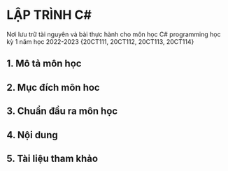 # LẬP TRÌNH C#
Nơi lưu trữ tài nguyên và bài thực hành cho môn học C# programming học kỳ 1 năm học 2022-2023 {20CT111, 20CT112, 20CT113, 20CT114}
## 1. Mô tả môn học

## 2. Mục đích môn hoc

## 3. Chuẩn đầu ra môn học

## 4. Nội dung

## 5. Tài liệu tham khảo
